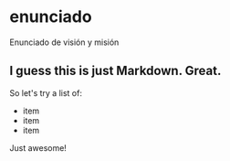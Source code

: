 # enunciado
Enunciado de visión y misión

## I guess this is just Markdown. Great.
So let's try a list of:
* item
* item
* item

Just awesome!
